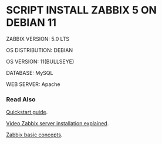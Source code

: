 # SCRIPT INSTALL ZABBIX 5 ON DEBIAN 11

ZABBIX VERSION: 5.0 LTS

OS DISTRIBUTION: DEBIAN

OS VERSION: 11(BULLSEYE)

DATABASE: MySQL

WEB SERVER: Apache

### Read Also
[Quickstart guide](https://www.zabbix.com/documentation/5.0/manual/quickstart/login).

[Video Zabbix server installation explained](https://www.youtube.com/embed/yYmkFf3AEBo?autoplay=1).

[Zabbix basic concepts](https://www.youtube.com/embed/7inJAmqyc0g?autoplay=1).
